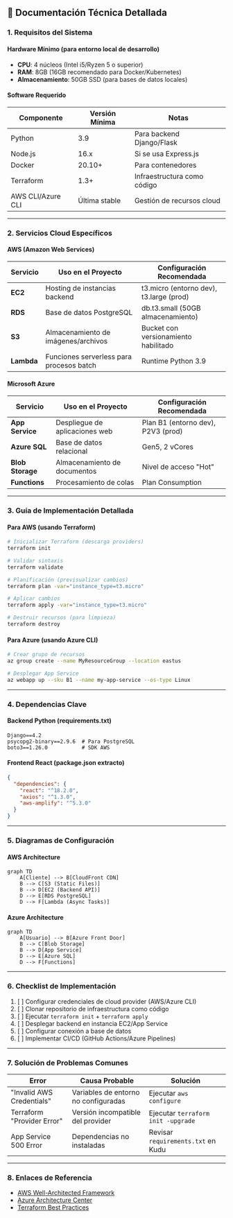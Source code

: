 ## 📄 **Documentación Técnica Detallada**

### **1. Requisitos del Sistema**

#### **Hardware Mínimo (para entorno local de desarrollo)**
- **CPU**: 4 núcleos (Intel i5/Ryzen 5 o superior)
- **RAM**: 8GB (16GB recomendado para Docker/Kubernetes)
- **Almacenamiento**: 50GB SSD (para bases de datos locales)

#### **Software Requerido**
| Componente       | Versión Mínima | Notas                          |
|------------------|----------------|--------------------------------|
| Python           | 3.9            | Para backend Django/Flask      |
| Node.js          | 16.x           | Si se usa Express.js           |
| Docker           | 20.10+         | Para contenedores              |
| Terraform        | 1.3+           | Infraestructura como código    |
| AWS CLI/Azure CLI| Última stable  | Gestión de recursos cloud      |

---

### **2. Servicios Cloud Específicos**

#### **AWS (Amazon Web Services)**
| Servicio   | Uso en el Proyecto                     | Configuración Recomendada          |
|------------|----------------------------------------|------------------------------------|
| **EC2**    | Hosting de instancias backend          | t3.micro (entorno dev), t3.large (prod) |
| **RDS**    | Base de datos PostgreSQL               | db.t3.small (50GB almacenamiento)  |
| **S3**     | Almacenamiento de imágenes/archivos    | Bucket con versionamiento habilitado |
| **Lambda** | Funciones serverless para procesos batch | Runtime Python 3.9                |

#### **Microsoft Azure**
| Servicio        | Uso en el Proyecto                  | Configuración Recomendada          |
|-----------------|-------------------------------------|------------------------------------|
| **App Service** | Despliegue de aplicaciones web      | Plan B1 (entorno dev), P2V3 (prod) |
| **Azure SQL**   | Base de datos relacional            | Gen5, 2 vCores                     |
| **Blob Storage**| Almacenamiento de documentos        | Nivel de acceso "Hot"              |
| **Functions**   | Procesamiento de colas              | Plan Consumption                   |

---

### **3. Guía de Implementación Detallada**

#### **Para AWS (usando Terraform)**
```bash
# Inicializar Terraform (descarga providers)
terraform init

# Validar sintaxis
terraform validate

# Planificación (previsualizar cambios)
terraform plan -var="instance_type=t3.micro"

# Aplicar cambios
terraform apply -var="instance_type=t3.micro"

# Destruir recursos (para limpieza)
terraform destroy
```

#### **Para Azure (usando Azure CLI)**
```bash
# Crear grupo de recursos
az group create --name MyResourceGroup --location eastus

# Desplegar App Service
az webapp up --sku B1 --name my-app-service --os-type Linux
```

---

### **4. Dependencias Clave**

#### **Backend Python (requirements.txt)**
```
Django==4.2
psycopg2-binary==2.9.6  # Para PostgreSQL
boto3==1.26.0           # SDK AWS
```

#### **Frontend React (package.json extracto)**
```json
{
  "dependencies": {
    "react": "^18.2.0",
    "axios": "^1.3.0",
    "aws-amplify": "^5.3.0"
  }
}
```

---

### **5. Diagramas de Configuración**

#### **AWS Architecture**
```mermaid
graph TD
    A[Cliente] --> B[CloudFront CDN]
    B --> C[S3 (Static Files)]
    B --> D[EC2 (Backend API)]
    D --> E[RDS PostgreSQL]
    D --> F[Lambda (Async Tasks)]
```

#### **Azure Architecture**
```mermaid
graph TD
    A[Usuario] --> B[Azure Front Door]
    B --> C[Blob Storage]
    B --> D[App Service]
    D --> E[Azure SQL]
    D --> F[Functions]
```

---

### **6. Checklist de Implementación**

1. [ ] Configurar credenciales de cloud provider (AWS/Azure CLI)
2. [ ] Clonar repositorio de infraestructura como código
3. [ ] Ejecutar `terraform init` + `terraform apply`
4. [ ] Desplegar backend en instancia EC2/App Service
5. [ ] Configurar conexión a base de datos
6. [ ] Implementar CI/CD (GitHub Actions/Azure Pipelines)

---

### **7. Solución de Problemas Comunes**

| Error                         | Causa Probable                     | Solución                          |
|-------------------------------|------------------------------------|-----------------------------------|
| "Invalid AWS Credentials"     | Variables de entorno no configuradas | Ejecutar `aws configure`          |
| Terraform "Provider Error"    | Versión incompatible del provider  | Ejecutar `terraform init -upgrade`|
| App Service 500 Error         | Dependencias no instaladas         | Revisar `requirements.txt` en Kudu|

---

### **8. Enlaces de Referencia**
- [AWS Well-Architected Framework](https://aws.amazon.com/architecture/well-architected/)
- [Azure Architecture Center](https://learn.microsoft.com/en-us/azure/architecture/)
- [Terraform Best Practices](https://www.terraform-best-practices.com/)

